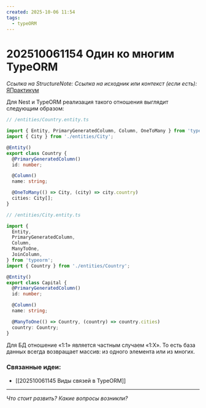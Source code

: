 ```yaml
---
created: 2025-10-06 11:54
tags:
  - typeORM
---
```

# 202510061154 Один ко многим TypeORM

*Ссылка на StructureNote:*
*Ссылка на исходник или контекст (если есть):* [ЯПрактикум](https://practicum.yandex.ru/learn/backend-nodejs/courses/a4214ab0-2146-4152-b90e-651bf4c7ca5e/sprints/564244/topics/104f2765-a9c9-4617-8a5e-f21b675cf9b3/lessons/66392f72-0cb8-4373-984b-ada4c806cb74/)

Для Nest и TypeORM реализация такого отношения выглядит следующим образом:

```ts
// /entities/Country.entity.ts

import { Entity, PrimaryGeneratedColumn, Column, OneToMany } from 'typeorm';
import { City } from './entities/City';

@Entity()
export class Country {
  @PrimaryGeneratedColumn()
  id: number;

  @Column()
  name: string;

  @OneToMany(() => City, (city) => city.country)
  cities: City[];
}
```

```ts
// /entities/City.entity.ts

import {
  Entity,
  PrimaryGeneratedColumn,
  Column,
  ManyToOne,
  JoinColumn,
} from 'typeorm';
import { Country } from './entities/Country';

@Entity()
export class Capital {
  @PrimaryGeneratedColumn()
  id: number;

  @Column()
  name: string;

  @ManyToOne(() => Country, (country) => country.cities)
  country: Country;
}
```

Для БД отношение «1:1» является частным случаем «1:Х». То есть база данных всегда возвращает массив: из одного элемента или из многих.

### Связанные идеи:

* [[202510061145 Виды связей в TypeORM]]
---

*Что стоит развить? Какие вопросы возникли?*
